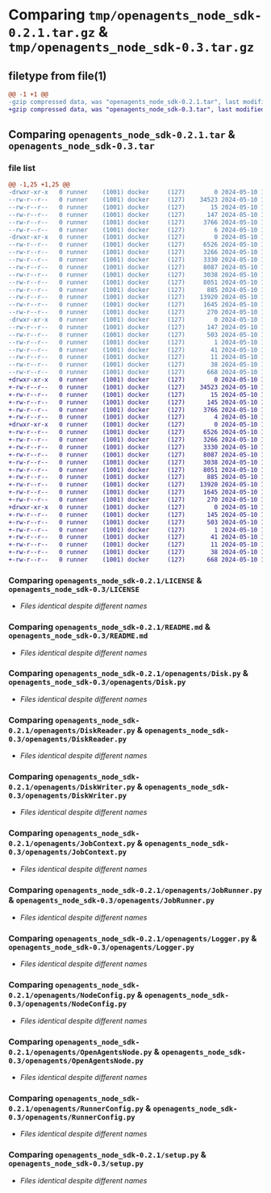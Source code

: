 # Comparing `tmp/openagents_node_sdk-0.2.1.tar.gz` & `tmp/openagents_node_sdk-0.3.tar.gz`

## filetype from file(1)

```diff
@@ -1 +1 @@
-gzip compressed data, was "openagents_node_sdk-0.2.1.tar", last modified: Fri May 10 12:14:03 2024, max compression
+gzip compressed data, was "openagents_node_sdk-0.3.tar", last modified: Fri May 10 12:24:28 2024, max compression
```

## Comparing `openagents_node_sdk-0.2.1.tar` & `openagents_node_sdk-0.3.tar`

### file list

```diff
@@ -1,25 +1,25 @@
-drwxr-xr-x   0 runner    (1001) docker     (127)        0 2024-05-10 12:14:03.633315 openagents_node_sdk-0.2.1/
--rw-r--r--   0 runner    (1001) docker     (127)    34523 2024-05-10 12:14:01.000000 openagents_node_sdk-0.2.1/LICENSE
--rw-r--r--   0 runner    (1001) docker     (127)       15 2024-05-10 12:14:01.000000 openagents_node_sdk-0.2.1/MANIFEST.in
--rw-r--r--   0 runner    (1001) docker     (127)      147 2024-05-10 12:14:03.633315 openagents_node_sdk-0.2.1/PKG-INFO
--rw-r--r--   0 runner    (1001) docker     (127)     3766 2024-05-10 12:14:01.000000 openagents_node_sdk-0.2.1/README.md
--rw-r--r--   0 runner    (1001) docker     (127)        6 2024-05-10 12:14:01.000000 openagents_node_sdk-0.2.1/VERSION
-drwxr-xr-x   0 runner    (1001) docker     (127)        0 2024-05-10 12:14:03.633315 openagents_node_sdk-0.2.1/openagents/
--rw-r--r--   0 runner    (1001) docker     (127)     6526 2024-05-10 12:14:01.000000 openagents_node_sdk-0.2.1/openagents/Disk.py
--rw-r--r--   0 runner    (1001) docker     (127)     3266 2024-05-10 12:14:01.000000 openagents_node_sdk-0.2.1/openagents/DiskReader.py
--rw-r--r--   0 runner    (1001) docker     (127)     3330 2024-05-10 12:14:01.000000 openagents_node_sdk-0.2.1/openagents/DiskWriter.py
--rw-r--r--   0 runner    (1001) docker     (127)     8087 2024-05-10 12:14:01.000000 openagents_node_sdk-0.2.1/openagents/JobContext.py
--rw-r--r--   0 runner    (1001) docker     (127)     3038 2024-05-10 12:14:01.000000 openagents_node_sdk-0.2.1/openagents/JobRunner.py
--rw-r--r--   0 runner    (1001) docker     (127)     8051 2024-05-10 12:14:01.000000 openagents_node_sdk-0.2.1/openagents/Logger.py
--rw-r--r--   0 runner    (1001) docker     (127)      885 2024-05-10 12:14:01.000000 openagents_node_sdk-0.2.1/openagents/NodeConfig.py
--rw-r--r--   0 runner    (1001) docker     (127)    13920 2024-05-10 12:14:01.000000 openagents_node_sdk-0.2.1/openagents/OpenAgentsNode.py
--rw-r--r--   0 runner    (1001) docker     (127)     1645 2024-05-10 12:14:01.000000 openagents_node_sdk-0.2.1/openagents/RunnerConfig.py
--rw-r--r--   0 runner    (1001) docker     (127)      270 2024-05-10 12:14:01.000000 openagents_node_sdk-0.2.1/openagents/__init__.py
-drwxr-xr-x   0 runner    (1001) docker     (127)        0 2024-05-10 12:14:03.633315 openagents_node_sdk-0.2.1/openagents_node_sdk.egg-info/
--rw-r--r--   0 runner    (1001) docker     (127)      147 2024-05-10 12:14:03.000000 openagents_node_sdk-0.2.1/openagents_node_sdk.egg-info/PKG-INFO
--rw-r--r--   0 runner    (1001) docker     (127)      503 2024-05-10 12:14:03.000000 openagents_node_sdk-0.2.1/openagents_node_sdk.egg-info/SOURCES.txt
--rw-r--r--   0 runner    (1001) docker     (127)        1 2024-05-10 12:14:03.000000 openagents_node_sdk-0.2.1/openagents_node_sdk.egg-info/dependency_links.txt
--rw-r--r--   0 runner    (1001) docker     (127)       41 2024-05-10 12:14:03.000000 openagents_node_sdk-0.2.1/openagents_node_sdk.egg-info/requires.txt
--rw-r--r--   0 runner    (1001) docker     (127)       11 2024-05-10 12:14:03.000000 openagents_node_sdk-0.2.1/openagents_node_sdk.egg-info/top_level.txt
--rw-r--r--   0 runner    (1001) docker     (127)       38 2024-05-10 12:14:03.633315 openagents_node_sdk-0.2.1/setup.cfg
--rw-r--r--   0 runner    (1001) docker     (127)      668 2024-05-10 12:14:01.000000 openagents_node_sdk-0.2.1/setup.py
+drwxr-xr-x   0 runner    (1001) docker     (127)        0 2024-05-10 12:24:28.106312 openagents_node_sdk-0.3/
+-rw-r--r--   0 runner    (1001) docker     (127)    34523 2024-05-10 12:24:26.000000 openagents_node_sdk-0.3/LICENSE
+-rw-r--r--   0 runner    (1001) docker     (127)       15 2024-05-10 12:24:26.000000 openagents_node_sdk-0.3/MANIFEST.in
+-rw-r--r--   0 runner    (1001) docker     (127)      145 2024-05-10 12:24:28.106312 openagents_node_sdk-0.3/PKG-INFO
+-rw-r--r--   0 runner    (1001) docker     (127)     3766 2024-05-10 12:24:26.000000 openagents_node_sdk-0.3/README.md
+-rw-r--r--   0 runner    (1001) docker     (127)        4 2024-05-10 12:24:26.000000 openagents_node_sdk-0.3/VERSION
+drwxr-xr-x   0 runner    (1001) docker     (127)        0 2024-05-10 12:24:28.106312 openagents_node_sdk-0.3/openagents/
+-rw-r--r--   0 runner    (1001) docker     (127)     6526 2024-05-10 12:24:26.000000 openagents_node_sdk-0.3/openagents/Disk.py
+-rw-r--r--   0 runner    (1001) docker     (127)     3266 2024-05-10 12:24:26.000000 openagents_node_sdk-0.3/openagents/DiskReader.py
+-rw-r--r--   0 runner    (1001) docker     (127)     3330 2024-05-10 12:24:26.000000 openagents_node_sdk-0.3/openagents/DiskWriter.py
+-rw-r--r--   0 runner    (1001) docker     (127)     8087 2024-05-10 12:24:26.000000 openagents_node_sdk-0.3/openagents/JobContext.py
+-rw-r--r--   0 runner    (1001) docker     (127)     3038 2024-05-10 12:24:26.000000 openagents_node_sdk-0.3/openagents/JobRunner.py
+-rw-r--r--   0 runner    (1001) docker     (127)     8051 2024-05-10 12:24:26.000000 openagents_node_sdk-0.3/openagents/Logger.py
+-rw-r--r--   0 runner    (1001) docker     (127)      885 2024-05-10 12:24:26.000000 openagents_node_sdk-0.3/openagents/NodeConfig.py
+-rw-r--r--   0 runner    (1001) docker     (127)    13920 2024-05-10 12:24:26.000000 openagents_node_sdk-0.3/openagents/OpenAgentsNode.py
+-rw-r--r--   0 runner    (1001) docker     (127)     1645 2024-05-10 12:24:26.000000 openagents_node_sdk-0.3/openagents/RunnerConfig.py
+-rw-r--r--   0 runner    (1001) docker     (127)      270 2024-05-10 12:24:26.000000 openagents_node_sdk-0.3/openagents/__init__.py
+drwxr-xr-x   0 runner    (1001) docker     (127)        0 2024-05-10 12:24:28.106312 openagents_node_sdk-0.3/openagents_node_sdk.egg-info/
+-rw-r--r--   0 runner    (1001) docker     (127)      145 2024-05-10 12:24:28.000000 openagents_node_sdk-0.3/openagents_node_sdk.egg-info/PKG-INFO
+-rw-r--r--   0 runner    (1001) docker     (127)      503 2024-05-10 12:24:28.000000 openagents_node_sdk-0.3/openagents_node_sdk.egg-info/SOURCES.txt
+-rw-r--r--   0 runner    (1001) docker     (127)        1 2024-05-10 12:24:28.000000 openagents_node_sdk-0.3/openagents_node_sdk.egg-info/dependency_links.txt
+-rw-r--r--   0 runner    (1001) docker     (127)       41 2024-05-10 12:24:28.000000 openagents_node_sdk-0.3/openagents_node_sdk.egg-info/requires.txt
+-rw-r--r--   0 runner    (1001) docker     (127)       11 2024-05-10 12:24:28.000000 openagents_node_sdk-0.3/openagents_node_sdk.egg-info/top_level.txt
+-rw-r--r--   0 runner    (1001) docker     (127)       38 2024-05-10 12:24:28.106312 openagents_node_sdk-0.3/setup.cfg
+-rw-r--r--   0 runner    (1001) docker     (127)      668 2024-05-10 12:24:26.000000 openagents_node_sdk-0.3/setup.py
```

### Comparing `openagents_node_sdk-0.2.1/LICENSE` & `openagents_node_sdk-0.3/LICENSE`

 * *Files identical despite different names*

### Comparing `openagents_node_sdk-0.2.1/README.md` & `openagents_node_sdk-0.3/README.md`

 * *Files identical despite different names*

### Comparing `openagents_node_sdk-0.2.1/openagents/Disk.py` & `openagents_node_sdk-0.3/openagents/Disk.py`

 * *Files identical despite different names*

### Comparing `openagents_node_sdk-0.2.1/openagents/DiskReader.py` & `openagents_node_sdk-0.3/openagents/DiskReader.py`

 * *Files identical despite different names*

### Comparing `openagents_node_sdk-0.2.1/openagents/DiskWriter.py` & `openagents_node_sdk-0.3/openagents/DiskWriter.py`

 * *Files identical despite different names*

### Comparing `openagents_node_sdk-0.2.1/openagents/JobContext.py` & `openagents_node_sdk-0.3/openagents/JobContext.py`

 * *Files identical despite different names*

### Comparing `openagents_node_sdk-0.2.1/openagents/JobRunner.py` & `openagents_node_sdk-0.3/openagents/JobRunner.py`

 * *Files identical despite different names*

### Comparing `openagents_node_sdk-0.2.1/openagents/Logger.py` & `openagents_node_sdk-0.3/openagents/Logger.py`

 * *Files identical despite different names*

### Comparing `openagents_node_sdk-0.2.1/openagents/NodeConfig.py` & `openagents_node_sdk-0.3/openagents/NodeConfig.py`

 * *Files identical despite different names*

### Comparing `openagents_node_sdk-0.2.1/openagents/OpenAgentsNode.py` & `openagents_node_sdk-0.3/openagents/OpenAgentsNode.py`

 * *Files identical despite different names*

### Comparing `openagents_node_sdk-0.2.1/openagents/RunnerConfig.py` & `openagents_node_sdk-0.3/openagents/RunnerConfig.py`

 * *Files identical despite different names*

### Comparing `openagents_node_sdk-0.2.1/setup.py` & `openagents_node_sdk-0.3/setup.py`

 * *Files identical despite different names*

